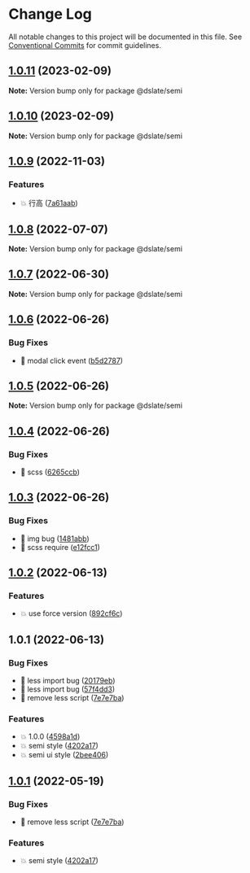 # Change Log

All notable changes to this project will be documented in this file. See [Conventional Commits](https://conventionalcommits.org) for commit guidelines.

## [1.0.11](https://github.com/rojer95/dslate/compare/v1.0.10...v1.0.11) (2023-02-09)

**Note:** Version bump only for package @dslate/semi

## [1.0.10](https://github.com/rojer95/dslate/compare/v1.0.9...v1.0.10) (2023-02-09)

**Note:** Version bump only for package @dslate/semi

## [1.0.9](https://github.com/rojer95/dslate/compare/v1.0.8...v1.0.9) (2022-11-03)

### Features

- :boom: 行高 ([7a61aab](https://github.com/rojer95/dslate/commit/7a61aab48e4c4cb7f1e99712d283db75d00f5438))

## [1.0.8](https://github.com/rojer95/dslate/compare/v1.0.7...v1.0.8) (2022-07-07)

**Note:** Version bump only for package @dslate/semi

## [1.0.7](https://github.com/rojer95/dslate/compare/v1.0.6...v1.0.7) (2022-06-30)

**Note:** Version bump only for package @dslate/semi

## [1.0.6](https://github.com/rojer95/dslate/compare/v1.0.5...v1.0.6) (2022-06-26)

### Bug Fixes

- :bug: modal click event ([b5d2787](https://github.com/rojer95/dslate/commit/b5d278783f64f639f92b3c384dc05f4399bb89b7))

## [1.0.5](https://github.com/rojer95/dslate/compare/v1.0.4...v1.0.5) (2022-06-26)

**Note:** Version bump only for package @dslate/semi

## [1.0.4](https://github.com/rojer95/dslate/compare/v1.0.3...v1.0.4) (2022-06-26)

### Bug Fixes

- :bug: scss ([6265ccb](https://github.com/rojer95/dslate/commit/6265ccbbb67dc97e797b357481aeb24f26f07bc2))

## [1.0.3](https://github.com/rojer95/dslate/compare/v1.0.2...v1.0.3) (2022-06-26)

### Bug Fixes

- :bug: img bug ([1481abb](https://github.com/rojer95/dslate/commit/1481abbe1f384d40a6aadc9d650a1c8a703406fa))
- :bug: scss require ([e12fcc1](https://github.com/rojer95/dslate/commit/e12fcc1fe0b8ac7b74eb78b2a6c6f5e564fe7bd9))

## [1.0.2](https://github.com/rojer95/dslate/compare/v1.0.1...v1.0.2) (2022-06-13)

### Features

- :boom: use force version ([892cf6c](https://github.com/rojer95/dslate/commit/892cf6c0829d13ace011b59c0aff84ca9c4d5045))

## 1.0.1 (2022-06-13)

### Bug Fixes

- :bug: less import bug ([20179eb](https://github.com/rojer95/dslate/commit/20179ebf1c2b22980c38f0b398046659bd021dcf))
- :bug: less import bug ([57f4dd3](https://github.com/rojer95/dslate/commit/57f4dd3e027f12cdc3c5888e2a5162d2d9585e2f))
- :bug: remove less script ([7e7e7ba](https://github.com/rojer95/dslate/commit/7e7e7bad79c6c11318a5c32c99b422cdbf1e2524))

### Features

- :boom: 1.0.0 ([4598a1d](https://github.com/rojer95/dslate/commit/4598a1dc15772ad8955992e84414a68ca54b6a2a))
- :boom: semi style ([4202a17](https://github.com/rojer95/dslate/commit/4202a17271eab8274022568516320e175e3ccbbc))
- :boom: semi ui style ([2bee406](https://github.com/rojer95/dslate/commit/2bee40654efb130a75b955da021f5f344b944db7))

## [1.0.1](https://github.com/rojer95/dslate/compare/@dslate/semi@0.0.7...@dslate/semi@1.0.1) (2022-05-19)

### Bug Fixes

- :bug: remove less script ([7e7e7ba](https://github.com/rojer95/dslate/commit/7e7e7bad79c6c11318a5c32c99b422cdbf1e2524))

### Features

- :boom: semi style ([4202a17](https://github.com/rojer95/dslate/commit/4202a17271eab8274022568516320e175e3ccbbc))
